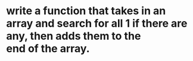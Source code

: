 # write a function that takes in an array  and search for all   1 if there are any, then adds them to the end of the array.